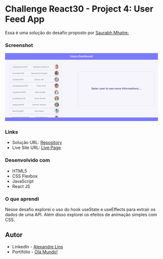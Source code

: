 # Challenge React30 - Project 4: User Feed App
Essa é uma solução do desafio proposto por [ Saurabh Mhatre: ](https://smhatre59.medium.com/react-30-project-4-building-a-user-feed-app-with-react-js-d73c55e38448)


### Screenshot

![](/public/FireShot%20Capture.png)

### Links

- Solução URL: [Repository](https://github.com/aslinsjr/user-feed-app)
- Live Site URL: [Live Page](https://user-feed-app.vercel.app/)

### Desenvolvido com

- HTML5
- CSS Flexbox
- JavaScript
- React JS

### O que aprendi

Nesse desafio explorei o uso do hook useState e useEffects para extrair os dados de uma API. Além disso explorei os efeitos de animação simples com CSS.


## Autor

- Linkedln - [Alexandre Lins](https://www.linkedin.com/in/alexandre-lins-14b190274/)
- Portifólio - [Olá Mundo!](https://aslinsjr.github.io/my-web-site/)